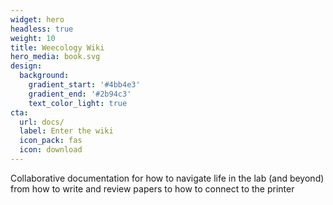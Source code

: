 ```yaml
---
widget: hero
headless: true
weight: 10
title: Weecology Wiki
hero_media: book.svg
design:
  background:
    gradient_start: '#4bb4e3'
    gradient_end: '#2b94c3'
    text_color_light: true
cta:
  url: docs/
  label: Enter the wiki
  icon_pack: fas
  icon: download
---
```


Collaborative documentation for how to navigate life in the lab (and beyond) from how to write and review papers to how to connect to the printer